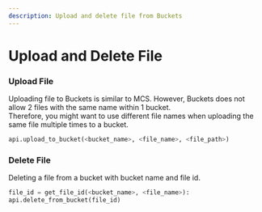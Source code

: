 ```yaml
---
description: Upload and delete file from Buckets
---
```


# Upload and Delete File

### Upload File

Uploading file to Buckets is similar to MCS. However, Buckets does not allow 2 files with the same name within 1 bucket.\
Therefore, you might want to use different file names when uploading the same file multiple times to a bucket.

```python
api.upload_to_bucket(<bucket_name>, <file_name>, <file_path>)
```

### Delete File

Deleting a file from a bucket with bucket name and file id.

```python
file_id = get_file_id(<bucket_name>, <file_name>):
api.delete_from_bucket(file_id)
```

